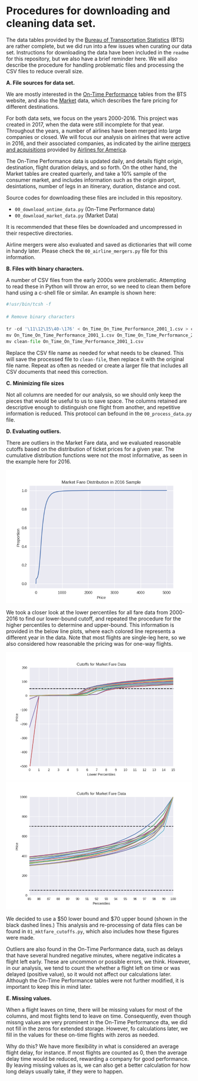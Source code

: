 
# Procedures for downloading and cleaning data set.

The data tables provided by the <a href="https://www.bts.dot.gov/">Bureau of Transportation Statistics</a> (BTS) are rather complete, but we did run into a few issues when curating our data set. Instructions for downloading the data have been included in the <code>readme</code> for this repository, but we also have a brief reminder here. We will also describe the procedure for handling problematic files and processing the CSV files to reduce overall size.

<b>A. File sources for data set.</b>

We are mostly interested in the <a href = 'https://www.transtats.bts.gov/DatabaseInfo.asp?DB_ID=125'>On-Time Performance</a> tables from the BTS website, and also the <a href="https://www.transtats.bts.gov/tables.asp?db_id=125&DB_Name=Airline%20Origin%20and%20Destination%20Survey%20%28DB1B%29#">Market</a> data, which describes the fare pricing for different destinations. 

For both data sets, we focus on the years 2000-2016. This project was created in 2017, when the data were still incomplete for that year. Throughout the years, a number of airlines have been merged into large companies or closed. We will focus our analysis on airlines that were active in 2016, and their associated companies, as indicated by the airline <a href="http://www.airlines.org/dataset/u-s-airline-mergers-and-acquisitions/">mergers and acquisitions</a> provided by <a href="http://airlines.org">Airlines for America</a>.

The On-Time Performance data is updated daily, and details flight origin, destination, flight duration delays, and so forth. On the other hand, the Market tables are created quarterly, and take a 10% sample of the consumer market, and includes information such as the origin airport, desintations, number of legs in an itinerary, duration, distance and cost.

Source codes for downloading these files are included in this repository.
<ul>
  <li><code>00_download_ontime_data.py</code> (On-Time Performance data)</li>
  <li><code>00_download_market_data.py</code> (Market Data)</li>
</ul>

It is recommended that these files be downloaded and uncompressed in their respective directories.

Airline mergers were also evaluated and saved as dictionaries that will come in handy later. Please check the <code>00_airline_mergers.py</code> file for this information.

<b>B. Files with binary characters.</b>

A number of CSV files from the early 2000s were problematic. Attempting to read these in Python will throw an error, so we need to clean them before hand using a c-shell file or similar. An example is shown here:


```python
#!usr/bin/tcsh -f

# Remove binary characters

tr -cd '\11\12\15\40-\176' < On_Time_On_Time_Performance_2001_1.csv > clean-file
mv On_Time_On_Time_Performance_2001_1.csv On_Time_On_Time_Performance_2001_1.bak
mv clean-file On_Time_On_Time_Performance_2001_1.csv
```

Replace the CSV file name as needed for what needs to be cleaned. This will save the processed file to <code>clean-file</code>, then replace it with the original file name. Repeat as often as needed or create a larger file that includes all CSV documents that need this correction.

<b>C. Minimizing file sizes</b>

Not all columns are needed for our analysis, so we should only keep the pieces that would be useful to us to save space.
The columns retained are descriptive enough to distinguish one flight from another, and repetitive information is reduced. This protocol can befound in the <code>00_process_data.py</code> file.

<b>D. Evaluating outliers.</b>

There are outliers in the Market Fare data, and we evaluated reasonable cutoffs based on the distribution of ticket prices for a given year. The cumulative distribution functions were not the most informative, as seen in the example here for 2016.

<center>
<img src="figures/full_ecdf.png">
</center>

We took a closer look at the lower percentiles for all fare data from 2000-2016 to find our lower-bound cutoff, and repeated the procedure for the higher percentiles to determine and upper-bound. This information is provided in the below line plots, where each colored line represents a different year in the data. Note that most flights are single-leg here, so we also considered how reasonable the pricing was for one-way flights. 

<center>
<img src="figures/fare_lower.png">
<br>
<img src="figures/fare_upper.png">
</center>

We decided to use a \$50 lower bound and \$70 upper bound (shown in the black dashed lines.) This analysis and re-processing of data files can be found in <code>01_mktfare_cutoffs.py</code>, which also includes how these figures were made.

Outliers are also found in the On-Time Performance data, such as delays that have several hundred negative minutes, where negative indicates a flight left early. These are uncommon or possible errors, we think. However, in our analysis, we tend to count the whether a flight left on time or was delayed (positive value), so it would not affect our calculations later. Although the On-Time Performance tables were not further modified, it is important to keep this in mind later.

<b>E. Missing values.</b>

When a flight leaves on time, there will be missing values for most of the columns, and most flights tend to leave on time. Consequently, even though missng values are very prominent in the On-Time Performance dta, we did not fill in the zeros for extended storage. However, fo calculations later, we fill in the values for these on-time flights with zeros as needed. 

Why do this? We have more flexibility in what is considered an average flight delay, for instance. If most flights are counted as 0, then the average delay time would be reduced, rewarding a company for good performance. By leaving missing values as is, we can also get a better calculation for how long delays usually take, if they were to happen.
